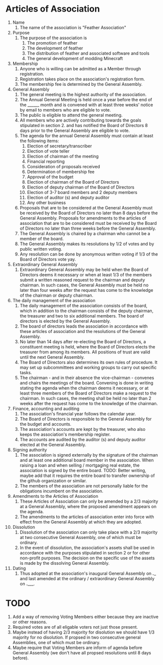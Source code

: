 # Articles of Association
1. Name
    1. The name of the association is "Feather Association"
2. Purpose
    1. The purpose of the association is
        1. The promotion of feather
        2. The development of feather
        3. The distribution of feather and associated software and tools
        4. The general development of modding Minecraft
3. Membership
    1. Anyone who is willing can be admitted as a Member through registration. 
    2. Registration takes place on the association's registration form. 
    3. The membership fee is determined by the General Assembly.
4. General Assembly
    1. The general meeting is the highest authority of the association.
    2. The Annual General Meeting is held once a year before the end of the ______ month and is convened with at least three weeks' notice by email to members who are eligible to vote.
    3. The public is eligible to attend the general meeting.
    4. All members who are actively contributing towards the goals stipulated in section 2. and has notified the Board of Directors 8 days prior to the General Assembly are eligible to vote.
    5. The agenda for the annual General Assembly must contain at least the following items:
        1. Election of secretary/transcriber
        2. Election of vote teller
        3. Election of chairman of the meeting
        4. Financial reporting
        5. Consideration of proposals received
        6. Determination of membership fee
        7. Approval of the budget
        8. Election of chairman of the Board of Directors
        9. Election of deputy chairman of the Board of Directors
        10. Election of 3-7 board members and 2 deputy members
        11. Election of auditor (s) and deputy auditor 
        12. Any other business
    6. Proposals that are to be considered at the General Assembly must be received by the Board of Directors no later than 8 days before the General Assembly. Proposals for amendments to the articles of association that are to be considered must be received by the Board of Directors no later than three weeks before the General Assembly.
    7. The General Assembly is chaired by a chairman who cannot be a member of the board.
    8. The General Assembly makes its resolutions by 1/2 of votes and by public written voting.
    9. Any resolution can be done by anonymous written voting if 1/3 of the Board of Directors vote yay.
5. Extraordinary General Assembly
    1. Extraordinary General Assembly may be held when the Board of Directors deems it necessary or when at least 1/3 of the members submit a written reasoned request to the chairman and deputy chairman. In such cases, the General Assembly must be held no later than four weeks after the request has come to the knowledge of the chairman or deputy chairman.
6. The daily management of the association
    1. The daily management of the association consists of the board, which in addition to the chairman consists of the deputy chairman, the treasurer and two to six additional members. The board of directors is elected by the General Assembly.
    2. The board of directors leads the association in accordance with these articles of association and the resolutions of the General Assembly.
    3. No later than 14 days after re-electing the Board of Directors, a constituent meeting is held, where the Board of Directors elects the treasurer from among its members. All positions of trust are valid until the next General Assembly.
    4. The Board of Directors also determines its own rules of procedure. It may set up subcommittees and working groups to carry out specific tasks.
    5. The chairman - and in their absence the vice-chairman - convenes and chairs the meetings of the board. Convening is done in writing stating the agenda when the chairman deems it necessary, or at least three members of the Board of Directors make a request to the chairman. In such cases, the meeting shall be held no later than 2 weeks after the request has come to the knowledge of the chairman.
7. Finance, accounting and auditing
    1. The association's financial year follows the calendar year.
    2. The Board of Directors is responsible to the General Assembly for the budget and accounts.
    3. The association's accounts are kept by the treasurer, who also keeps the association's membership register.
    4. The accounts are audited by the auditor (s) and deputy auditor elected at the General Assembly.
8. Signing authority
    1. The association is signed externally by the signature of the chairman and at least one additional board member in the association. When raising a loan and when selling / mortgaging real estate, the association is signed by the entire board. TODO: Better writing, maybe add that it requires the entire board to transfer ownership of the github organization or similar.
    2. The members of the association are not personally liable for the obligations incumbent on the association.
9. Amendments to the Articles of Association
    1. These Articles of Association can only be amended by a 2/3 majority at a General Assembly, where the proposed amendment appears on the agenda.
    2. The amendments to the articles of association enter into force with effect from the General Assembly at which they are adopted.
10. Dissolution
    1. Dissolution of the association can only take place with a 2/3 majority at two consecutive General Assembly, one of which must be ordinary.
    2. In the event of dissolution, the association's assets shall be used in accordance with the purposes stipulated in section 2 or for other non-profit purposes. The decision on the specific use of the assets is made by the dissolving General Assembly.
11. Dating
    1. Thus adopted at the association's inaugural General Assembly on ___.____ and last amended at the ordinary / extraordinary General Assembly on __._____.


# TODO
1. Add a way of removing Voting Members either because they are inactive or other reasons.
2. Required votes are of all eligable voters not just those present.
3. Maybe instead of having 2/3 majority for disolution we should have 1/3 majority for no disolution. If propsed in two consecutive general Assemblies, one of which must be ordinary.
4. Maybe require that Voting Members are inform of agenda before General Assembly (we don't have all propsed resolutions until 8 days before).